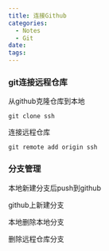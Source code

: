 ```yaml
---
title: 连接Github
categories:
  - Notes
  - Git
date:
tags:
---
```

### git连接远程仓库
从github克隆仓库到本地
```
git clone ssh
```

连接远程仓库
```
git remote add origin ssh
```

### 分支管理
本地新建分支后push到github

github上新建分支

本地删除本地分支

删除远程仓库分支